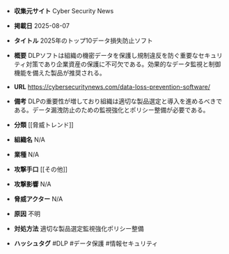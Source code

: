 - **収集元サイト**
Cyber Security News

- **掲載日**
2025-08-07

- **タイトル**
2025年のトップ10データ損失防止ソフト

- **概要**
DLPソフトは組織の機密データを保護し規制違反を防ぐ重要なセキュリティ対策であり企業資産の保護に不可欠である。効果的なデータ監視と制御機能を備えた製品が推奨される。

- **URL**
https://cybersecuritynews.com/data-loss-prevention-software/

- **備考**
DLPの重要性が増しており組織は適切な製品選定と導入を進めるべきである。データ漏洩防止のための監視強化とポリシー整備が必要である。

- **分類**
[[脅威トレンド]]

- **組織名**
N/A

- **業種**
N/A

- **攻撃手口**
[[その他]]

- **攻撃影響**
N/A

- **脅威アクター**
N/A

- **原因**
不明

- **対処方法**
適切な製品選定監視強化ポリシー整備

- **ハッシュタグ**
#DLP #データ保護 #情報セキュリティ
